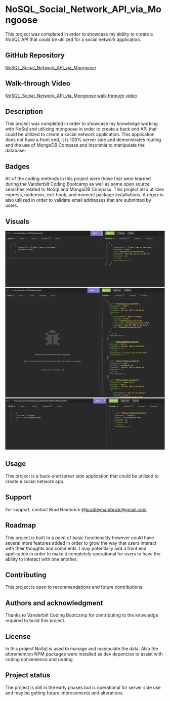 # NoSQL_Social_Network_API_via_Mongoose

This project was completed in order to showcase my ability to create a NoSQL API that could be utilized for a social network application.

## GitHub Repository

[NoSQL_Social_Network_API_via_Mongoose](https://github.com/Brad-Hambrick/NoSQL_Social_Network_API_via_Mongoose)

## Walk-through Video

[NoSQL_Social_Network_API_via_Mongoose walk through video](https://drive.google.com/file/d/1BrQYtXT3SN3Mk-pDrPLgJzQmgOR8JlFu/view?usp=share_link)

## Description

This project was completed in order to showcase my knowledge working with NoSql and utilizing mongoose in order to create a back end API that could be utilized to create a social network application. This application does not have a front end, it is 100% server side and demonstrates routing and the use of MongoDB Compass and insomnia to manipulate the database.

## Badges

All of the coding methods in this project were those that were learned during the Vanderbilt Coding Bootcamp as well as some open source searches related to NoSql and MongoDB Compass. This project also utilizes express, nodemon, exit-hook, and moment package installations. A regex is also utilized in order to validate email addresses that are submitted by users.

## Visuals

![NoSQL_Social_Network_API_via_Mongoose](./assets/media/screenshot1.png)
![NoSQL_Social_Network_API_via_Mongoose](./assets/media/screenshot2.png)
![NoSQL_Social_Network_API_via_Mongoose](./assets/media/screenshot3.png)

## Usage

This project is a back-end/server side application that could be utilized to create a social network app.

## Support

For support, contact Brad Hambrick @bradleyhambrick@gmail.com

## Roadmap

This project is built to a point of basic functionality however could have several more features added in order to grow the way that users interact with their thoughts and comments. I may potentially add a front end application in order to make it completely operational for users to have the ability to interact with one another.

## Contributing

This project is open to recommendations and future contributions.

## Authors and acknowledgment

Thanks to Vanderbilt Coding Bootcamp for contributing to the knowledge required to build this project.

## License

In this project NoSql is used to manage and manipulate the data. Also the aforemention NPM packages were installed as dev depencies to assist with coding convenience and routing.

## Project status

The project is still in the early phases but is operational for server side use and may be getting future improvements and alterations.
